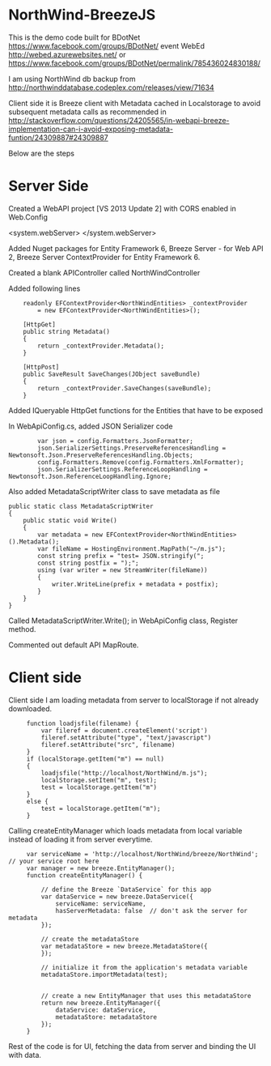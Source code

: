 NorthWind-BreezeJS
==================

This is the demo code built for BDotNet https://www.facebook.com/groups/BDotNet/ event WebEd http://webed.azurewebsites.net/ or https://www.facebook.com/groups/BDotNet/permalink/785436024830188/

I am using NorthWind db backup from http://northwinddatabase.codeplex.com/releases/view/71634

Client side it is Breeze client with Metadata cached in Localstorage to avoid subsequent metadata calls as recommended in http://stackoverflow.com/questions/24205565/in-webapi-breeze-implementation-can-i-avoid-exposing-metadata-funtion/24309887#24309887

Below are the steps

Server Side
===========

Created a WebAPI project [VS 2013 Update 2] with CORS enabled in Web.Config

<system.webServer>
 <httpProtocol>
      <customHeaders>
        <add name="Access-Control-Allow-Origin" value="*" />
      </customHeaders>
    </httpProtocol>
  </system.webServer>

Added Nuget packages for Entity Framework 6, Breeze Server - for Web API 2, Breeze Server ContextProvider for Entity Framework 6.

Created a blank APIController called NorthWindController

Added following lines

        readonly EFContextProvider<NorthWindEntities> _contextProvider
            = new EFContextProvider<NorthWindEntities>();

        [HttpGet]
        public string Metadata()
        {
            return _contextProvider.Metadata();
        }

        [HttpPost]
        public SaveResult SaveChanges(JObject saveBundle)
        {
            return _contextProvider.SaveChanges(saveBundle);
        }

Added  IQueryable<T> HttpGet functions for the Entities that have to be exposed

In WebApiConfig.cs, added JSON Serializer code

            var json = config.Formatters.JsonFormatter;
            json.SerializerSettings.PreserveReferencesHandling = Newtonsoft.Json.PreserveReferencesHandling.Objects;
            config.Formatters.Remove(config.Formatters.XmlFormatter);
            json.SerializerSettings.ReferenceLoopHandling = Newtonsoft.Json.ReferenceLoopHandling.Ignore;
            
Also added MetadataScriptWriter class to save metadata as file

    public static class MetadataScriptWriter
    {
        public static void Write()
        {
            var metadata = new EFContextProvider<NorthWindEntities>().Metadata();
            var fileName = HostingEnvironment.MapPath("~/m.js");
            const string prefix = "test= JSON.stringify(";
            const string postfix = ");";
            using (var writer = new StreamWriter(fileName))
            {
                writer.WriteLine(prefix + metadata + postfix);
            }
        }
    }
    
Called MetadataScriptWriter.Write(); in WebApiConfig class, Register method.

Commented out default API MapRoute.


Client side
===========

Client side I am loading metadata from server to localStorage if not already downloaded. 

         function loadjsfile(filename) {
             var fileref = document.createElement('script')
             fileref.setAttribute("type", "text/javascript")
             fileref.setAttribute("src", filename)             
         }
         if (localStorage.getItem("m") == null)
         {
             loadjsfile("http://localhost/NorthWind/m.js");
             localStorage.setItem("m", test);
             test = localStorage.getItem("m")
         }
         else {
             test = localStorage.getItem("m");
         }
         
Calling createEntityManager which loads metadata from local variable instead of loading it from server everytime.

         var serviceName = 'http://localhost/NorthWind/breeze/NorthWind'; // your service root here
         var manager = new breeze.EntityManager();
         function createEntityManager() {

             // define the Breeze `DataService` for this app
             var dataService = new breeze.DataService({
                 serviceName: serviceName,
                 hasServerMetadata: false  // don't ask the server for metadata
             });

             // create the metadataStore
             var metadataStore = new breeze.MetadataStore({
             });

             // initialize it from the application's metadata variable
             metadataStore.importMetadata(test);


             // create a new EntityManager that uses this metadataStore
             return new breeze.EntityManager({
                 dataService: dataService,
                 metadataStore: metadataStore
             });
         }
         
Rest of the code is for UI, fetching the data from server and binding the UI with data.
